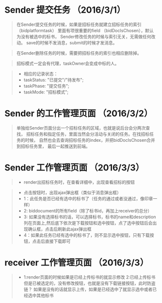 # Sender 提交任务 （2016/3/1）

> 在Sender提交任务的时候，如果是招标任务就建立招标任务的索引（bidplatformtask）
  里面有项很重要的field （bidDocIsChosen），默认为没有被选中的标书，
  Sender修改任务的时候与索引无关，无需做任何改动。
  save的时候不发消息，submit的时候才发消息。

> 在Sender删除任务的时候，需要把招标任务的索引也相应删除掉。

> 招标模式一定会有代理，taskOwner会变成中标的人。
  
>* 相应的记录状态：
>* taskStatus: "已提交"/"待发布";
>* taskPhase: "提交任务";
>* taskMode: "招标模式";
  
# Sender 的工作管理页面 （2016/3/2）  

> 单独给Sender页面分出一个招标任务的区域，也就是说后台会分两次查找，
  招标任务和指定任务，里面当然会分活动与关闭的任务。在找招标任务的时候，
  自然也会去查询招标任务的index，并把bidDocIsChosen合并到招标任务里，
  最后一起推送到前端。

# Sender 工作管理页面 （2016/3/3）

>* render出招标任务时，在查看详细中，出现查看招标的按钮

>* 点击按钮时，出现ajax弹出框（类似于消息弹出框）
>*   1：此任务是否已经有选中的标书了（任务的通过或者没通过，像印章一样）
>*   2: biddocument的所有field（除了标书id，再加上receiver的总分）
>*   3: 如果没有选择标书的话，可以选择标书，标书的name和description列在页面上,然后底下依次是下载按钮和选中按钮，点了选中按钮后会出现确认框，点击后刷新此ajax弹出框
>*   4：如果此任务已经有选中的标书了，则不显示选中按钮，只有下载按钮，点击后直接下载即可

# receiver 工作管理页面 （2016/3/3）

>* 1:render页面的时候如果是已经上传标书的就显示修改
   2:已经上传标书但是已被选定的，没有修改按钮，也就是没有下载链接按钮，此时防盗链？
如果是没有的话就显示上传，如果是已经选中了就显示选中或者已经选中其他标书





